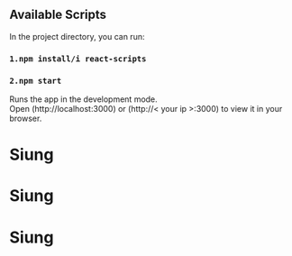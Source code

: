 ## Available Scripts

In the project directory, you can run:

### `1.npm install/i react-scripts`

### `2.npm start`

Runs the app in the development mode.\
Open (http://localhost:3000) or (http://< your ip >:3000) to view it in your browser.

# Siung
# Siung
# Siung
